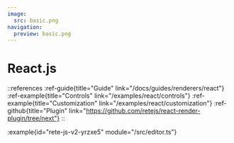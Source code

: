 ```yaml
---
image:
  src: basic.png
navigation:
  preview: basic.png
---
```


# React.js

::references
:ref-guide{title="Guide" link="/docs/guides/renderers/react"}
:ref-example{title="Controls" link="/examples/react/controls"}
:ref-example{title="Customization" link="/examples/react/customization"}
:ref-github{title="Plugin" link="https://github.com/retejs/react-render-plugin/tree/next"}
::

:example{id="rete-js-v2-yrzxe5" module="/src/editor.ts"}
